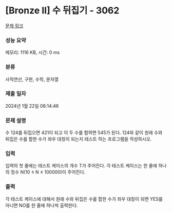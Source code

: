 # [Bronze II] 수 뒤집기 - 3062 

[문제 링크](https://www.acmicpc.net/problem/3062) 

### 성능 요약

메모리: 1116 KB, 시간: 0 ms

### 분류

사칙연산, 구현, 수학, 문자열

### 제출 일자

2024년 1월 22일 08:14:46

### 문제 설명

<p>수 124를 뒤집으면 421이 되고 이 두 수를 합하면 545가 된다. 124와 같이 원래 수와 뒤집은 수를 합한 수가 좌우 대칭이 되는지 테스트 하는 프로그램을 작성하시오.</p>

### 입력 

 <p>입력의 첫 줄에는 테스트 케이스의 개수 T가 주어진다. 각 테스트 케이스는 한 줄에 하나의 정수 N(10 ≤ N ≤ 100000)이 주어진다.</p>

### 출력 

 <p>각 테스트 케이스에 대해서 원래 수와 뒤집은 수를 합한 수가 좌우 대칭이 되면 YES를 아니면 NO를 한 줄에 하나씩 출력한다.</p>

